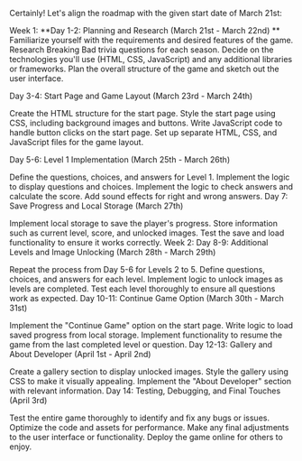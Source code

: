 
Certainly! Let's align the roadmap with the given start date of March 21st:

Week 1:
**Day 1-2: Planning and Research (March 21st - March 22nd)
**
Familiarize yourself with the requirements and desired features of the game.
Research Breaking Bad trivia questions for each season.
Decide on the technologies you'll use (HTML, CSS, JavaScript) and any additional libraries or frameworks.
Plan the overall structure of the game and sketch out the user interface.


Day 3-4: Start Page and Game Layout (March 23rd - March 24th)

Create the HTML structure for the start page.
Style the start page using CSS, including background images and buttons.
Write JavaScript code to handle button clicks on the start page.
Set up separate HTML, CSS, and JavaScript files for the game layout.


Day 5-6: Level 1 Implementation (March 25th - March 26th)

Define the questions, choices, and answers for Level 1.
Implement the logic to display questions and choices.
Implement the logic to check answers and calculate the score.
Add sound effects for right and wrong answers.
Day 7: Save Progress and Local Storage (March 27th)

Implement local storage to save the player's progress.
Store information such as current level, score, and unlocked images.
Test the save and load functionality to ensure it works correctly.
Week 2:
Day 8-9: Additional Levels and Image Unlocking (March 28th - March 29th)

Repeat the process from Day 5-6 for Levels 2 to 5.
Define questions, choices, and answers for each level.
Implement logic to unlock images as levels are completed.
Test each level thoroughly to ensure all questions work as expected.
Day 10-11: Continue Game Option (March 30th - March 31st)

Implement the "Continue Game" option on the start page.
Write logic to load saved progress from local storage.
Implement functionality to resume the game from the last completed level or question.
Day 12-13: Gallery and About Developer (April 1st - April 2nd)

Create a gallery section to display unlocked images.
Style the gallery using CSS to make it visually appealing.
Implement the "About Developer" section with relevant information.
Day 14: Testing, Debugging, and Final Touches (April 3rd)

Test the entire game thoroughly to identify and fix any bugs or issues.
Optimize the code and assets for performance.
Make any final adjustments to the user interface or functionality.
Deploy the game online for others to enjoy.